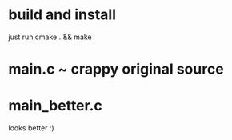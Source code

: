 # build and install
just run cmake . && make

# main.c ~ crappy original source

# main_better.c
looks better :)